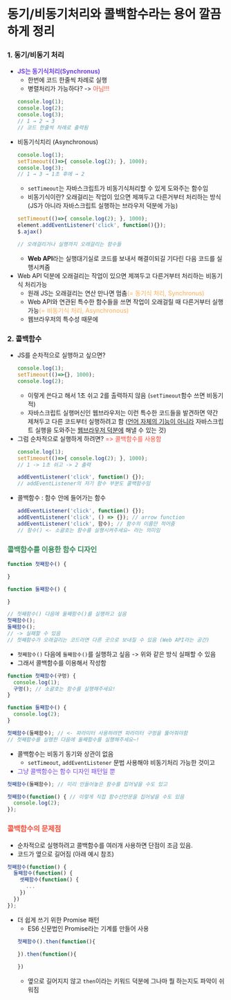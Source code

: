 동기/비동기처리와 콜백함수라는 용어 깔끔하게 정리
==

### 1. 동기/비동기 처리 
- **<span style="color:#7244e7;">JS는 동기식처리(Synchronus)</span>**
  - 한번에 코드 한줄씩 차례로 실행
  - 병렬처리가 가능하다? -> <span style="color:#f84d3a;">아님!!!</spa>
  ```js {.line-numbers}
  console.log(1);
  console.log(2);
  console.log(3);
  // 1 → 2 → 3
  // 코드 한줄씩 차례로 출력됨
  ```
- 비동기식치리 (Asynchronous)
  ```js {.line-numbers}
  console.log(1);
  setTimeout(()=>{ console.log(2); }, 1000);
  console.log(3);
  // 1 → 3 → 1초 후에 → 2
  ```
  - `setTimeout`는 자바스크립트가 비동기식처리할 수 있게 도와주는 함수임
  - 비동기식이란? 오래걸리는 작업이 있으면 제껴두고 다른거부터 처리하는 방식
  (JS가 아니라 자바스크립트 실행하는 브라우저 덕분에 가능)
  ```js {.line-numbers}
  setTimeout(()=>{ console.log(2); }, 1000);
  element.addEventListener('click', function(){});
  $.ajax()
  
  // 오래걸리거나 실행까지 오래걸리는 함수들
  ```
  - <strong>Web API</strong>라는 실행대기실로 코드를 보내서 해결이되길 기다린 다음 코드를 실행시켜줌
- Web API 덕분에 오래걸리는 작업이 있으면 제껴두고 다른거부터 처리하는 비동기식 처리가능
  - 원래 JS는 오래걸리는 연산 만나면 멈춤<span style="color:#FDAC53;">(= 동기식 처리, Synchronus)</span>
  - Web API와 연관된 특수한 함수들을 쓰면 작업이 오래걸릴 때 다른거부터 실행가능<span style="color:#FDAC53;">(= 비동기식 처리, Asynchronous)</span>
  - 웹브라우저의 특수성 때문에

### 2. 콜백함수
- JS를 순차적으로 실행하고 싶으면?
  ```js {.line-numbers}
  console.log(1);
  setTimeout(()=>{}, 1000);
  console.log(2);
  ```
  - 이렇게 쓴다고 해서 1초 쉬고 2를 출력하지 않음 (`setTimeout`함수 쓰면 비동기적)
  - 자바스크립트 실행머신인 웹브라우저는 이런 특수한 코드들을 발견하면 약간 제쳐두고 다른 코드부터 실행하려고 함 (<u>언어 자체의 기능이 아니라</u> 자바스크립트 실행을 도와주는 <u>웹브라우저 덕분에</u> 해낼 수 있는 것)
- 그럼 순차적으로 실행하게 하려면? <span style="color:#f84d3a;">=> 콜백함수를 사용함</span>
  ```js {.line-numbers}
  console.log(1);
  setTimeout(()=>{ console.log(2); }, 1000);
  // 1 -> 1초 쉬고 -> 2 출력

  addEventListener('click', function() {});
  // addEventListener의 저기 함수 부분도 콜백함수임
  ```
- 콜백함수 : 함수 안에 들어가는 함수
  ```js {.line-numbers}
  addEventListener('click', function() {});
  addEventListener('click', () => {}); // arrow function
  addEventListener('click', 함수); // 함수의 이름만 적어줌
  // 함수() <- 소괄호는 함수를 실행시켜주세요~ 라는 의미임
  ```
### <span style="color:#348b58">콜백함수를 이용한 함수 디자인</span>
```js {.line-numbers}
function 첫째함수() {

}

function 둘째함수() {

}

// 첫째함수() 다음에 둘째함수()를 실행하고 싶음 
첫째함수();
둘째함수();
// -> 실패할 수 있음 
// 첫째함수가 오래걸리는 코드라면 다른 곳으로 보내질 수 있음 (Web API라는 공간)
```
- `첫째함수()` 다음에 `둘째함수()`를 실행하고 싶음 -> 위와 같은 방식 실패할 수 있음 
- 그래서 콜백함수를 이용해서 작성함
```js {.line-numbers}
function 첫째함수(구멍) {
  console.log(1);
  구멍(); // 소괄호는 함수를 실행해주세요!
}

function 둘째함수() {
  console.log(2);
}

첫째함수(둘째함수); // <- 파라미터 사용하려면 파라미터 구멍을 뚫어줘야함
// 첫째함수를 실행한 다음에 둘째함수를 실행해주세요~!
```
- 콜백함수는 비동기 동기와 상관이 없음
  - `setTimeout`, `addEventListener` 문법 사용해야 비동기처리 가능한 것이고
- <span style="color:#7244e7">그냥 콜백함수는 함수 디자인 패턴일 뿐</span>
```js {.line-numbers}
첫째함수(둘째함수); // 미리 만들어놓은 함수를 집어넣을 수도 있고

첫째함수(function() { // 이렇게 직접 함수선언문을 집어넣을 수도 있음
  console.log(2); 
}); 
```

### <span style="color:#f84d3a">콜백함수의 문제점</span>
- 순차적으로 실행하려고 콜백함수를 여러개 사용하면 단점이 조금 있음. 
- 코드가 옆으로 길어짐 (아래 예시 참조)
```js {.line-numbers}
첫째함수(function() {
  둘째함수(function() {
    셋째함수(function() {
      ...
    })
  })
}); 
```
- 더 쉽게 쓰기 위한 Promise 패턴
  - ES6 신문법인 Promise라는 기계를 만들어 사용
  ```js {.line-numbers}
  첫째함수().then(function(){

  }).then(function(){
    
  })
  ```
  - 옆으로 길어지지 않고 `then`이라는 키워드 덕분에 그나마 뭘 하는지도 파악이 쉬워짐
